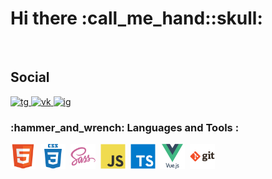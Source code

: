 <div id="header">
    <h1>
      Hi there :call_me_hand::skull:
    </h1>
    <img src="https://komarev.com/ghpvc/?username=olegblackwall&style=flat-square&color=blue" alt=""/>
    <h2>
      Social
    </h2>
  
  <div id="badges">
    <a href="https://t.me/olegblackwall">
      <img src="https://img.shields.io/badge/Telegram-blue?logo=telegram&logoColor=white&style=for-the-badge" alt="tg"/>
    </a>
    <a href="https://vk.com/id18035382">
      <img src="https://img.shields.io/badge/vk-blue?logo=vk&logoColor=white&style=for-the-badge" alt="vk"/>
    </a>
    <a href="https://instagram.com/killmelikeagangstastar">
      <img src="https://img.shields.io/badge/instagram-blue?logo=instagram&logoColor=white&style=for-the-badge" alt="ig"/>
    </a>
  </div>
  <h3>
      :hammer_and_wrench: Languages and Tools :
  </h3>
  <div>
    <img src="https://github.com/devicons/devicon/blob/master/icons/html5/html5-original.svg" title="HTML5" alt="HTML" width="40" height="40"/>&nbsp;
    <img src="https://github.com/devicons/devicon/blob/master/icons/css3/css3-plain-wordmark.svg"  title="CSS3" alt="CSS" width="40" height="40"/>&nbsp;
    <img src="https://github.com/devicons/devicon/blob/master/icons/sass/sass-original.svg"  title="SASS" alt="SASS" width="40" height="40"/>&nbsp;
    <img src="https://github.com/devicons/devicon/blob/master/icons/javascript/javascript-original.svg" title="JavaScript" alt="JavaScript" width="40" height="40"/>&nbsp;
    <img src="https://github.com/devicons/devicon/blob/master/icons/typescript/typescript-original.svg" title="TypeScript" alt="TypeScript" width="40" height="40"/>&nbsp;
    <img src="https://github.com/devicons/devicon/blob/master/icons/vuejs/vuejs-original-wordmark.svg" title="Vue" alt="Vue" width="40" height="40"/>&nbsp;
    <img src="https://github.com/devicons/devicon/blob/master/icons/git/git-original-wordmark.svg" title="Git" **alt="Git" width="40" height="40"/>
  </div>
</div>
<!--
**olegblackwall/olegblackwall** is a ✨ _special_ ✨ repository because its `README.md` (this file) appears on your GitHub profile.

Here are some ideas to get you started:

- 🔭 I’m currently working on ...
- 🌱 I’m currently learning ...
- 👯 I’m looking to collaborate on ...
- 🤔 I’m looking for help with ...
- 💬 Ask me about ...
- 📫 How to reach me: ...
- 😄 Pronouns: ...
- ⚡ Fun fact: ...
-->
